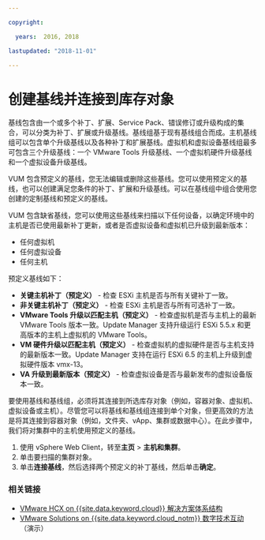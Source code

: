 ```yaml
---

copyright:

  years:  2016, 2018

lastupdated: "2018-11-01"

---
```


# 创建基线并连接到库存对象

基线包含由一个或多个补丁、扩展、Service Pack、错误修订或升级构成的集合，可以分类为补丁、扩展或升级基线。基线组基于现有基线组合而成。主机基线组可以包含单个升级基线以及各种补丁和扩展基线。虚拟机和虚拟设备基线组最多可包含三个升级基线：一个 VMware Tools 升级基线、一个虚拟机硬件升级基线和一个虚拟设备升级基线。

VUM 包含预定义的基线，您无法编辑或删除这些基线。您可以使用预定义的基线，也可以创建满足您条件的补丁、扩展和升级基线。可以在基线组中组合使用您创建的定制基线和预定义的基线。

VUM 包含缺省基线，您可以使用这些基线来扫描以下任何设备，以确定环境中的主机是否已使用最新补丁更新，或者是否虚拟设备和虚拟机已升级到最新版本：
* 任何虚拟机
* 任何虚拟设备
* 任何主机

预定义基线如下：
* **关键主机补丁（预定义）** - 检查 ESXi 主机是否与所有关键补丁一致。
* **非关键主机补丁（预定义）** - 检查 ESXi 主机是否与所有可选补丁一致。
* **VMware Tools 升级以匹配主机（预定义）** - 检查虚拟机是否与主机上的最新 VMware Tools 版本一致。Update Manager 支持升级运行 ESXi 5.5.x 和更高版本的主机上虚拟机的 VMware Tools。
* **VM 硬件升级以匹配主机（预定义）** - 检查虚拟机的虚拟硬件是否与主机支持的最新版本一致。Update Manager 支持在运行 ESXi 6.5 的主机上升级到虚拟硬件版本 vmx-13。
* **VA 升级到最新版本（预定义）** - 检查虚拟设备是否与最新发布的虚拟设备版本一致。

要使用基线和基线组，必须将其连接到所选库存对象（例如，容器对象、虚拟机、虚拟设备或主机）。尽管您可以将基线和基线组连接到单个对象，但更高效的方法是将其连接到容器对象（例如，文件夹、vApp、集群或数据中心）。在此步骤中，我们将对集群中的主机使用预定义的基线。

1. 使用 vSphere Web Client，转至**主页** > **主机和集群**。
2. 单击要扫描的集群对象。
3. 单击**连接基线**，然后选择两个预定义的补丁基线，然后单击**确定**。

### 相关链接

* [VMware HCX on {{site.data.keyword.cloud}} 解决方案体系结构](https://www.ibm.com/cloud/garage/files/HCX_Architecture_Design.pdf)
* [VMware Solutions on {{site.data.keyword.cloud_notm}} 数字技术互动](https://ibm-dte.mybluemix.net/ibm-vmware)（演示）
